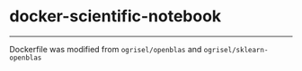 # docker-scientific-notebook

-----

Dockerfile was modified from `ogrisel/openblas` and `ogrisel/sklearn-openblas`


